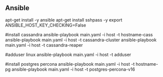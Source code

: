 ## Ansible 
apt-get install -y ansible
apt-get install sshpass -y
export ANSIBLE_HOST_KEY_CHECKING=False

#install cassandra
ansible-playbook main.yaml -i host -t hostname-cass
ansible-playbook main.yaml -i host -t cassandra-cluster
ansible-playbook main.yaml -i host -t cassandra-reaper

#adduser linux
ansible-playbook main.yaml -i host -t adduser

#install postgres percona
ansible-playbook main.yaml -i host -t hostname-pg
ansible-playbook main.yaml -i host -t postgres-percona-v16



